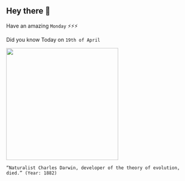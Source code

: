 ## Hey there 👋
Have an amazing `Monday` ⚡⚡⚡

Did you know Today on `19th of April`
 
 [<img src="https://pbs.twimg.com/media/CgX6VlDXIAEhIZT.jpg" width="300" />](https://www.britannica.com/biography/Charles-Darwin) 
 ```
“Naturalist Charles Darwin, developer of the theory of evolution, died.” (Year: 1882)
```
